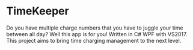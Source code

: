 # TimeKeeper
Do you have multiple charge numbers that you have to juggle your time between all day? Well this app is for you! Written in C# WPF with VS2017. This project aims to bring time charging management to the next level.
